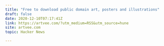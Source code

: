 ```yaml
---
title: "Free to download public domain art, posters and illustrations"
draft: false
date: 2020-12-10T07:17:41Z
link: https://artvee.com/?utm_medium=RSS&utm_source=hune
site: artvee.com
topic: Hacker News  

---
```

